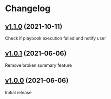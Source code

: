 # Changelog

## [v1.1.0](https://github.com/containeroo/apexec/tree/v1.1.0) (2021-10-11)

Check if playbook execution failed and notify user

## [v1.0.1](https://github.com/containeroo/apexec/tree/v1.0.1) (2021-06-06)

Remove broken summary feature

## [v1.0.0](https://github.com/containeroo/apexec/tree/v1.0.0) (2021-06-06)

Initial release
